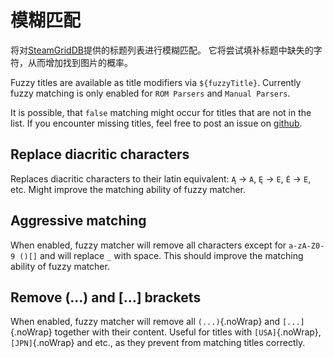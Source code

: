 # 模糊匹配

将对[SteamGridDB](http://www.steamgriddb.com/)提供的标题列表进行模糊匹配。 它将尝试填补标题中缺失的字符，从而增加找到图片的概率。

Fuzzy titles are available as title modifiers via `${fuzzyTitle}`. Currently fuzzy matching is only enabled for `ROM Parsers` and `Manual Parsers`.

It is possible, that `false` matching might occur for titles that are not in the list. If you encounter missing titles, feel free to post an issue on [github](https://github.com/FrogTheFrog/steam-rom-manager/issues).

## Replace diacritic characters

Replaces diacritic characters to their latin equivalent: `Ą` -> `A`, `Ę` -> `E`, `Ė` -> `E`, etc. Might improve the matching ability of fuzzy matcher.

## Aggressive matching

When enabled, fuzzy matcher will remove all characters except for `a-zA-Z0-9 ()[]` and will replace `_` with space. This should improve the matching ability of fuzzy matcher.

## Remove (...) and [...] brackets

When enabled, fuzzy matcher will remove all `(...)`{.noWrap} and `[...]`{.noWrap} together with their content. Useful for titles with `[USA]`{.noWrap}, `[JPN]`{.noWrap} and etc., as they prevent from matching titles correctly.
